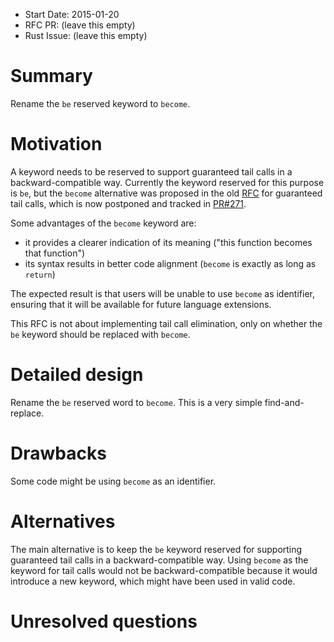 - Start Date: 2015-01-20
- RFC PR: (leave this empty)
- Rust Issue: (leave this empty)

# Summary

Rename the `be` reserved keyword to `become`.

# Motivation

A keyword needs to be reserved to support guaranteed tail calls in a backward-compatible way. Currently the keyword reserved for this purpose is `be`, but the `become` alternative was proposed in
the old [RFC](https://github.com/rust-lang/rfcs/pull/81) for guaranteed tail calls, which is now postponed and tracked in [PR#271](https://github.com/rust-lang/rfcs/issues/271).

Some advantages of the `become` keyword are:
 - it provides a clearer indication of its meaning ("this function becomes that function")
 - its syntax results in better code alignment (`become` is exactly as long as `return`)

The expected result is that users will be unable to use `become` as identifier, ensuring that it will be available for future language extensions.

This RFC is not about implementing tail call elimination, only on whether the `be` keyword should be replaced with `become`.

# Detailed design

Rename the `be` reserved word to `become`. This is a very simple find-and-replace.

# Drawbacks

Some code might be using `become` as an identifier.

# Alternatives

The main alternative is to keep the `be` keyword reserved for supporting guaranteed tail calls in a backward-compatible way. Using `become` as the keyword for tail calls would not be backward-compatible because it would introduce a new keyword, which might have been used in valid code.

# Unresolved questions

